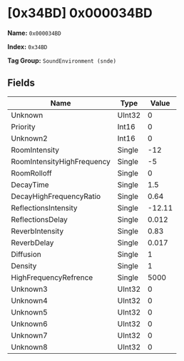 # [0x34BD] 0x000034BD

**Name:** ```0x000034BD```

**Index:** ```0x34BD```

**Tag Group:** ```SoundEnvironment (snde)```

## Fields

Name	| Type	| Value
---	|---	|---	|
Unknown	|UInt32	|0
Priority	|Int16	|0
Unknown2	|Int16	|0
RoomIntensity	|Single	|-12
RoomIntensityHighFrequency	|Single	|-5
RoomRolloff	|Single	|0
DecayTime	|Single	|1.5
DecayHighFrequencyRatio	|Single	|0.64
ReflectionsIntensity	|Single	|-12.11
ReflectionsDelay	|Single	|0.012
ReverbIntensity	|Single	|0.83
ReverbDelay	|Single	|0.017
Diffusion	|Single	|1
Density	|Single	|1
HighFrequencyRefrence	|Single	|5000
Unknown3	|UInt32	|0
Unknown4	|UInt32	|0
Unknown5	|UInt32	|0
Unknown6	|UInt32	|0
Unknown7	|UInt32	|0
Unknown8	|UInt32	|0



